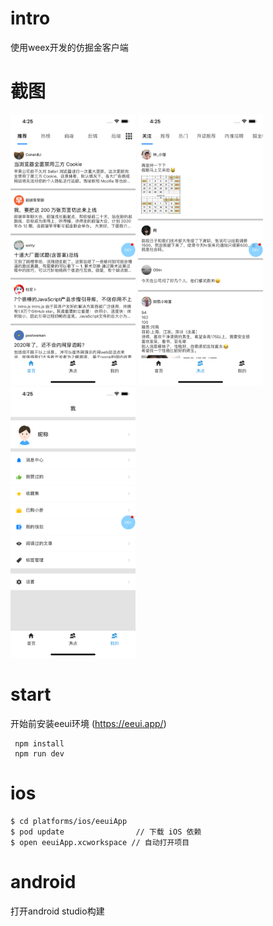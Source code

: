 # intro

使用weex开发的仿掘金客户端

# 截图

<img src="https://github.com/dajiaman/weex-juejin/blob/master/screenshots/Simulator%20Screen%20Shot%20-%20iPhone%2011%20Pro%20Max%20-%202020-04-17%20at%2016.25.01.png?raw=true" style="width:200px">

<img src="https://github.com/dajiaman/weex-juejin/blob/master/screenshots/Simulator%20Screen%20Shot%20-%20iPhone%2011%20Pro%20Max%20-%202020-04-17%20at%2016.25.05.png?raw=true" style="width:200px">

<img src="https://github.com/dajiaman/weex-juejin/blob/master/screenshots/Simulator%20Screen%20Shot%20-%20iPhone%2011%20Pro%20Max%20-%202020-04-17%20at%2016.25.08.png?raw=true" style="width:200px">

# start

开始前安装eeui环境 (https://eeui.app/)

```
 npm install
 npm run dev
```

# ios
```
$ cd platforms/ios/eeuiApp
$ pod update                // 下载 iOS 依赖
$ open eeuiApp.xcworkspace // 自动打开项目
```
# android
打开android studio构建




